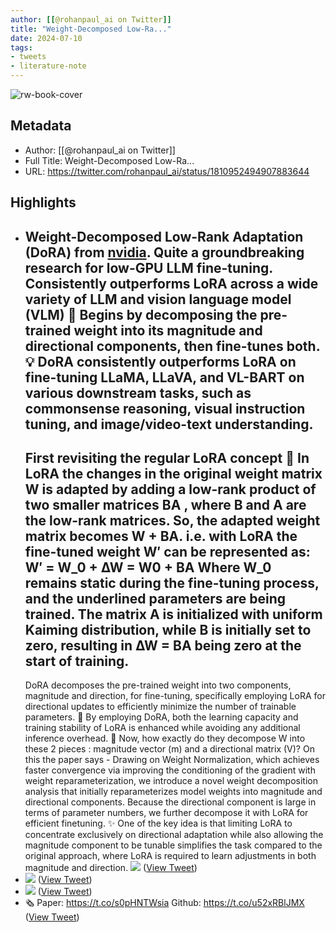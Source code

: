 ```yaml
---
author: [[@rohanpaul_ai on Twitter]]
title: "Weight-Decomposed Low-Ra..."
date: 2024-07-10
tags: 
- tweets
- literature-note
---
```

![rw-book-cover](https://pbs.twimg.com/profile_images/1715475762516840448/kst_-vG1_x96.jpg)

## Metadata
- Author: [[@rohanpaul_ai on Twitter]]
- Full Title: Weight-Decomposed Low-Ra...
- URL: https://twitter.com/rohanpaul_ai/status/1810952494907883644

## Highlights
- Weight-Decomposed Low-Rank Adaptation (DoRA) from [nvidia](https://twitter.com/nvidia). Quite a groundbreaking research for low-GPU LLM fine-tuning.
  Consistently outperforms LoRA across a wide variety of LLM and vision language model (VLM) 🤯
  Begins by decomposing the pre-trained weight into its magnitude and directional components, then fine-tunes both.
  💡 DoRA consistently outperforms LoRA on fine-tuning LLaMA, LLaVA, and VL-BART on various downstream tasks, such as commonsense reasoning, visual instruction tuning, and image/video-text understanding.
  -----
  First revisiting the regular LoRA concept
  📌 In LoRA the changes in the original weight matrix W is adapted by adding a low-rank product of two smaller matrices BA , where B and A are the low-rank matrices. So, the adapted weight matrix becomes W + BA.
  i.e. with LoRA the fine-tuned weight W′ can be represented as:
  W′ = W_0 + ∆W = W0 + BA
  Where W_0 remains static during the fine-tuning process, and the underlined parameters are being trained. The matrix A is initialized with uniform Kaiming distribution, while B is initially set to zero, resulting in ∆W = BA being zero at the start of training.
  -----
  DoRA decomposes the pre-trained weight into two components, magnitude and direction, for fine-tuning, specifically employing LoRA for directional updates to efficiently minimize the number of trainable parameters.
  📌 By employing DoRA, both the learning capacity and training stability of LoRA is enhanced while avoiding any additional inference overhead.
  📌 Now, how exactly do they decompose W into these 2 pieces : magnitude vector (m) and a directional matrix (V)?
  On this the paper says - Drawing on Weight Normalization, which achieves faster convergence via improving the conditioning of the gradient with weight reparameterization, we introduce a novel weight decomposition analysis that initially reparameterizes model weights into magnitude and directional components. Because the directional component is large in terms of parameter numbers, we further decompose it with LoRA for efficient finetuning.
  ✨ One of the key idea is that limiting LoRA to concentrate exclusively on directional adaptation while also allowing the magnitude component to be tunable simplifies the task compared to the original approach, where LoRA is required to learn adjustments in both magnitude and direction.
  ![](https://pbs.twimg.com/media/GSHLmcGWoAEhFXX.png) ([View Tweet](https://twitter.com/rohanpaul_ai/status/1810952494907883644))
- ![](https://pbs.twimg.com/media/GSHMQhxXUAAirxR.png) ([View Tweet](https://twitter.com/rohanpaul_ai/status/1810953121058697450))
- ![](https://pbs.twimg.com/media/GSHManLWcAASnC4.png) ([View Tweet](https://twitter.com/rohanpaul_ai/status/1810953292274336168))
- 🗞️ Paper: https://t.co/s0pHNTWsia
  Github: https://t.co/u52xRBlJMX ([View Tweet](https://twitter.com/rohanpaul_ai/status/1810953316500660571))
